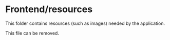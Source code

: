# Frontend/resources

This folder contains resources (such as images) needed by the application. 

This file can be removed.
